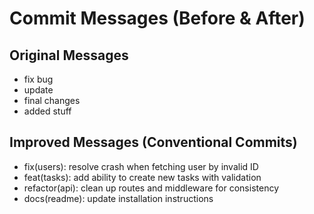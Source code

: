 # Commit Messages (Before & After)

## Original Messages
- fix bug
- update
- final changes
- added stuff

## Improved Messages (Conventional Commits)
- fix(users): resolve crash when fetching user by invalid ID
- feat(tasks): add ability to create new tasks with validation
- refactor(api): clean up routes and middleware for consistency
- docs(readme): update installation instructions

